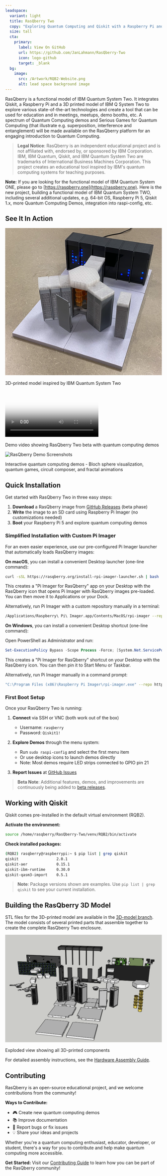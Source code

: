 ```yaml
---
leadspace:
  variant: light
  title: RasQberry Two
  copy: "Exploring Quantum Computing and Qiskit with a Raspberry Pi and a 3D Printer - or:  <span class=\"text-gradient\">Building a Functional Model of a Quantum Computer at Home</span>"
  size: tall
  cta:
    primary:
      label: View On GitHub
      url: https://github.com/JanLahmann/RasQberry-Two
      icon: logo-github
      target: _blank
  bg:
    image:
      src: /Artwork/RQB2-Website.png
      alt: lead space background image
---
```


RasQberry is a functional model of IBM Quantum System Two. It integrates Qiskit, a Raspberry Pi and a 3D printed model of IBM Q System Two to explore various state-of-the-art technologies and create a tool that can be used for education and in meetings, meetups, demo booths, etc. A spectrum of Quantum Computing demos and Serious Games for Quantum Computing (that illustrate e.g. superposition, interference and entanglement) will be made available on the RasQberry platform for an engaging introduction to Quantum Computing.

> **Legal Notice**: RasQberry is an independent educational project and is not affiliated with, endorsed by, or sponsored by IBM Corporation. IBM, IBM Quantum, Qiskit, and IBM Quantum System Two are trademarks of International Business Machines Corporation. This project creates an educational tool inspired by IBM's quantum computing systems for teaching purposes.

**Note:** If you are looking for the functional model of IBM Quantum System ONE, please go to [https://rasqberry.one](https://rasqberry.one). Here is the new project, building a functional model of IBM Quantum System TWO, including several additional updates, e.g. 64-bit OS, Raspberry Pi 5, Qiskit 1.x, more Quantum Computing Demos, integration into raspi-config, etc.

## See It In Action

<div className="media-grid">
  <div className="media-item">
    <img src="/Artwork/RasQberry2model.png" alt="RasQberry Two 3D Model" className="media-image" />
    <p className="media-caption">3D-printed model inspired by IBM Quantum System Two</p>
  </div>
  <div className="media-item">
    <video controls className="media-video" poster="/Artwork/RasQberry2model.png">
      <source src="/videos/RasQberry-beta-2026-06-04.mp4" type="video/mp4" />
      Your browser does not support the video tag.
    </video>
    <p className="media-caption">Demo video showing RasQberry Two beta with quantum computing demos</p>
  </div>
  <div className="media-item">
    <img src="/demo-screenshots/rasqberry-demo-1000ms.gif" alt="RasQberry Demo Screenshots" className="media-image" />
    <p className="media-caption">Interactive quantum computing demos - Bloch sphere visualization, quantum games, circuit composer, and fractal animations</p>
  </div>
</div>


## Quick Installation

Get started with RasQberry Two in three easy steps:

1. **Download** a RasQberry image from [GitHub Releases](https://github.com/JanLahmann/RasQberry-Two/releases) (beta phase)
2. **Write** the image to an SD card using Raspberry Pi Imager (no customizations needed)
3. **Boot** your Raspberry Pi 5 and explore quantum computing demos

### Simplified Installation with Custom Pi Imager

For an even easier experience, use our pre-configured Pi Imager launcher that automatically loads RasQberry images:

**On macOS**, you can install a convenient Desktop launcher (one-line command):

```bash
curl -sSL https://rasqberry.org/install-rpi-imager-launcher.sh | bash
```

This creates a "Pi Imager for RasQberry" app on your Desktop with the RasQberry icon that opens Pi Imager with RasQberry images pre-loaded. You can then move it to Applications or your Dock.

Alternatively, run Pi Imager with a custom repository manually in a terminal:

```bash
/Applications/Raspberry\ Pi\ Imager.app/Contents/MacOS/rpi-imager --repo https://RasQberry.org/RQB-images.json
```

**On Windows**, you can install a convenient Desktop shortcut (one-line command):

Open PowerShell as Administrator and run:

```powershell
Set-ExecutionPolicy Bypass -Scope Process -Force; [System.Net.ServicePointManager]::SecurityProtocol = [System.Net.ServicePointManager]::SecurityProtocol -bor 3072; iex ((New-Object System.Net.WebClient).DownloadString('https://rasqberry.org/install-rpi-imager-launcher.ps1'))
```

This creates a "Pi Imager for RasQberry" shortcut on your Desktop with the RasQberry icon. You can then pin it to Start Menu or Taskbar.

Alternatively, run Pi Imager manually in a command prompt:

```bash
"C:\Program Files (x86)\Raspberry Pi Imager\rpi-imager.exe" --repo https://RasQberry.org/RQB-images.json
```

### First Boot Setup

Once your RasQberry Two is running:

1. **Connect** via SSH or VNC (both work out of the box)
   - Username: `rasqberry`
   - Password: `Qiskit1!`

2. **Explore Demos** through the menu system:
   - Run `sudo raspi-config` and select the first menu item
   - Or use desktop icons to launch demos directly
   - Note: Most demos require LED strips connected to GPIO pin 21

3. **Report Issues** at [GitHub Issues](https://github.com/JanLahmann/RasQberry-Two/issues)

> **Beta Note**: Additional features, demos, and improvements are continuously being added to [beta releases](https://github.com/JanLahmann/RasQberry-Two/releases).


## Working with Qiskit

Qiskit comes pre-installed in the default virtual environment (RQB2).

**Activate the environment:**
```bash
source /home/rasqberry/RasQberry-Two/venv/RQB2/bin/activate
```

**Check installed packages:**
```bash
(RQB2) rasqberry@raspberrypi:~ $ pip list | grep qiskit
qiskit                 2.0.1
qiskit-aer             0.15.1
qiskit-ibm-runtime     0.30.0
qiskit-qasm3-import    0.5.1
```

> **Note**: Package versions shown are examples. Use `pip list | grep qiskit` to see your current installation.

## Building the RasQberry 3D Model

STL files for the 3D-printed model are available in the [3D-model branch](https://github.com/JanLahmann/RasQberry-Two/tree/3D-model). The model consists of several printed parts that assemble together to create the complete RasQberry Two enclosure.

<div className="centered-media">
  <img src="/Artwork/RasQberry2exploded.png" alt="RasQberry Two Exploded View" className="media-image" />
  <p className="media-caption">Exploded view showing all 3D-printed components</p>
</div>

For detailed assembly instructions, see the [Hardware Assembly Guide](01-3d-model/hardware-assembly-guide).

## Contributing

RasQberry is an open-source educational project, and we welcome contributions from the community!

**Ways to Contribute:**
- 🎮 Create new quantum computing demos
- 📚 Improve documentation
- 🐛 Report bugs or fix issues
- 💡 Share your ideas and projects

Whether you're a quantum computing enthusiast, educator, developer, or student, there's a way for you to contribute and help make quantum computing more accessible.

**Get Started:** Visit our [Contributing Guide](05-contributing/) to learn how you can be part of the RasQberry community!

